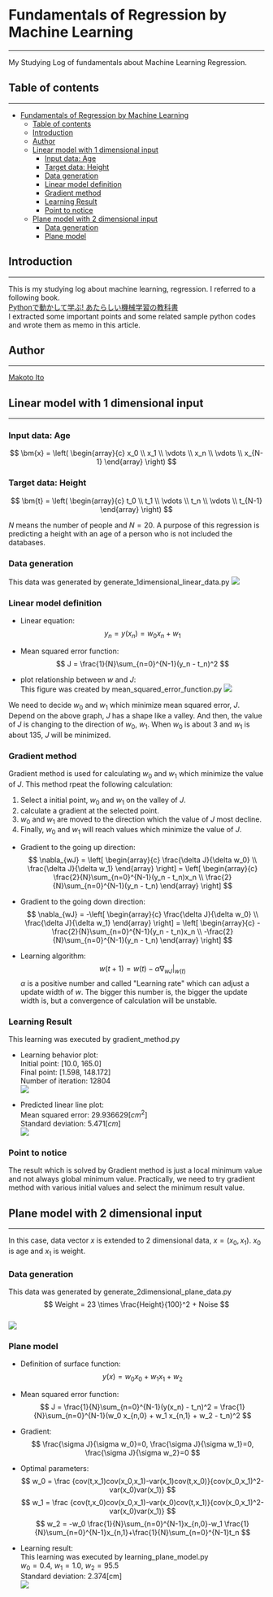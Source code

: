 # Fundamentals of Regression by Machine Learning
---
My Studying Log of fundamentals about Machine Learning Regression.

## Table of contents
---
<!-- TOC -->

- [Fundamentals of Regression by Machine Learning](#fundamentals-of-regression-by-machine-learning)
    - [Table of contents](#table-of-contents)
    - [Introduction](#introduction)
    - [Author](#author)
    - [Linear model with 1 dimensional input](#linear-model-with-1-dimensional-input)
        - [Input data: Age](#input-data-age)
        - [Target data: Height](#target-data-height)
        - [Data generation](#data-generation)
        - [Linear model definition](#linear-model-definition)
        - [Gradient method](#gradient-method)
        - [Learning Result](#learning-result)
        - [Point to notice](#point-to-notice)
    - [Plane model with 2 dimensional input](#plane-model-with-2-dimensional-input)
        - [Data generation](#data-generation-1)
        - [Plane model](#plane-model)

<!-- /TOC -->

## Introduction
---
This is my studying log about machine learning, regression. I referred to a following book.  
[Pythonで動かして学ぶ! あたらしい機械学習の教科書](https://www.amazon.co.jp/Python%E3%81%A7%E5%8B%95%E3%81%8B%E3%81%97%E3%81%A6%E5%AD%A6%E3%81%B6%EF%BC%81-%E3%81%82%E3%81%9F%E3%82%89%E3%81%97%E3%81%84%E6%A9%9F%E6%A2%B0%E5%AD%A6%E7%BF%92%E3%81%AE%E6%95%99%E7%A7%91%E6%9B%B8-%E4%BC%8A%E8%97%A4-%E7%9C%9F-ebook/dp/B078767Y56/ref=sr_1_12?__mk_ja_JP=%E3%82%AB%E3%82%BF%E3%82%AB%E3%83%8A&keywords=%E6%A9%9F%E6%A2%B0%E5%AD%A6%E7%BF%92&qid=1556694357&s=gateway&sr=8-12)  
I extracted some important points and some related sample python codes and wrote them as memo in this article.  

## Author
---
[Makoto Ito](https://researchmap.jp/itomakoto/)

## Linear model with 1 dimensional input
---
### Input data: Age  
$$
  \bm{x} = \left(
    \begin{array}{c}
      x_0 \\
      x_1 \\
      \vdots \\
      x_n \\
      \vdots \\
      x_{N-1}
    \end{array}
  \right)
$$

### Target data: Height  
$$
  \bm{t} = \left(
    \begin{array}{c}
      t_0 \\
      t_1 \\
      \vdots \\
      t_n \\
      \vdots \\
      t_{N-1}
    \end{array}
  \right)
$$

$N$ means the number of people and $N = 20$. A purpose of this regression is predicting a height with an age of a person who is not included the databases.  

### Data generation
This data was generated by generate_1dimensional_linear_data.py
![](2019-05-01-17-12-16.png)

### Linear model definition

* Linear equation:
$$
  y_n = y(x_n) = w_0x_n + w_1
$$

* Mean squared error function:
$$
  J = \frac{1}{N}\sum_{n=0}^{N-1}(y_n - t_n)^2
$$

* plot relationship between $w$ and $J$:  
This figure was created by mean_squared_error_function.py
![](2019-05-01-22-07-38.png)

We need to decide $w_0$ and $w_1$ which minimize mean squared error, $J$. Depend on the above graph, $J$ has a shape like a valley. And then, the value of $J$ is changing to the direction of $w_0$, $w_1$. 
When $w_0$ is about 3 and $w_1$ is about 135, $J$ will be minimized.  

### Gradient method
Gradient method is used for calculating $w_0$ and $w_1$ which minimize the value of $J$. This method rpeat the following calculation:
1. Select a initial point, $w_0$ and $w_1$ on the valley of $J$.
2. calculate a gradient at the selected point.
3. $w_0$ and $w_1$ are moved to the direction which the value of $J$ most decline.
4. Finally, $w_0$ and $w_1$ will reach values which minimize the value of $J$.

* Gradient to the going up direction:
$$
  \nabla_{wJ} = \left[
    \begin{array}{c}
      \frac{\delta J}{\delta w_0} \\
      \frac{\delta J}{\delta w_1}
    \end{array}
  \right] = \left[
    \begin{array}{c}
      \frac{2}{N}\sum_{n=0}^{N-1}(y_n - t_n)x_n \\
      \frac{2}{N}\sum_{n=0}^{N-1}(y_n - t_n)
    \end{array}
  \right]
$$

* Gradient to the going down direction:
$$
  \nabla_{wJ} = -\left[
    \begin{array}{c}
      \frac{\delta J}{\delta w_0} \\
      \frac{\delta J}{\delta w_1}
    \end{array}
  \right] = \left[
    \begin{array}{c}
      -\frac{2}{N}\sum_{n=0}^{N-1}(y_n - t_n)x_n \\
      -\frac{2}{N}\sum_{n=0}^{N-1}(y_n - t_n)
    \end{array}
  \right]
$$

* Learning algorithm:
$$
    w(t+1) = w(t) - \alpha \nabla_{wJ}|_{w(t)}
$$
$\alpha$ is a positive number and called "Learning rate" which can adjust a update width of $w$. The bigger this number is, the bigger the update width is, but a convergence of calculation will be unstable.  

### Learning Result
This learning was executed by gradient_method.py
* Learning behavior plot:  
Initial point: [10.0, 165.0]  
Final point: [1.598, 148.172]  
Number of iteration: 12804  
![](2019-05-02-16-58-31.png)  

* Predicted linear line plot:  
Mean squared error: 29.936629[$cm^2$]  
Standard deviation: 5.471[$cm$]  
![](2019-05-02-17-06-59.png)

### Point to notice

The result which is solved by Gradient method is just a local minimum value and not always global minimum value. Practically, we need to try gradient method with various initial values and select the minimum result value.  

## Plane model with 2 dimensional input
---
In this case, data vector $x$ is extended to 2 dimensional data, $x=(x_0, x_1)$. $x_0$ is age and $x_1$ is weight.  

### Data generation
This data was generated by generate_2dimensional_plane_data.py  
$$
  Weight = 23 \times \frac{Height}{100}^2 + Noise
$$  
![](2019-05-03-15-50-31.png)

### Plane model
* Definition of surface function:  
$$
  y(x) = w_0 x_0 + w_1 x_1 + w_2
$$

* Mean squared error function:  
$$
  J = \frac{1}{N}\sum_{n=0}^{N-1}(y(x_n) - t_n)^2 = \frac{1}{N}\sum_{n=0}^{N-1}(w_0 x_{n,0} + w_1 x_{n,1} + w_2 - t_n)^2
$$

* Gradient:  
$$
  \frac{\sigma J}{\sigma w_0}=0, \frac{\sigma J}{\sigma w_1}=0, \frac{\sigma J}{\sigma w_2}=0
$$

* Optimal parameters:  
$$
  w_0 = \frac {cov(t,x_1)cov(x_0,x_1)-var(x_1)cov(t,x_0)}{cov(x_0,x_1)^2-var(x_0)var(x_1)}
$$
$$
  w_1 = \frac {cov(t,x_0)cov(x_0,x_1)-var(x_0)cov(t,x_1)}{cov(x_0,x_1)^2-var(x_0)var(x_1)}
$$
$$
  w_2 = -w_0 \frac{1}{N}\sum_{n=0}^{N-1}x_{n,0}-w_1 \frac{1}{N}\sum_{n=0}^{N-1}x_{n,1}+\frac{1}{N}\sum_{n=0}^{N-1}t_n
$$

* Learning result:  
This learning was executed by learning_plane_model.py  
$w_0=0.4$, $w_1=1.0$, $w_2=95.5$  
Standard deviation: 2.374[cm]  
![](2019-05-03-17-37-43.png)
